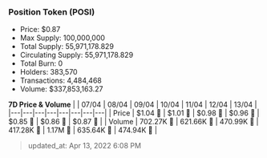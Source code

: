 
  ### Position Token (POSI)
  - Price: $0.87
  - Max Supply: 100,000,000
  - Total Supply: 55,971,178.829
  - Circulating Supply: 55,971,178.829
  - Total Burn: 0
  - Holders: 383,570
  - Transactions: 4,484,468
  - Volume: $337,853,163.27

  **7D Price & Volume**
  | | 07&#x2F;04 | 08&#x2F;04 | 09&#x2F;04 | 10&#x2F;04 | 11&#x2F;04 | 12&#x2F;04 | 13&#x2F;04 |
  |---|---|---|---|---|---|---|---|
  | Price | $1.04 🔻 | $1.01 🔻 | $0.98 🔻 | $0.96 🔻 | $0.85 🔻 | $0.86 🚀 | $0.87 🚀 |
  | Volume | 702.27K 🔻 | 621.66K 🔻 | 470.99K 🔻 | 417.28K 🔻 | 1.17M 🚀 | 635.64K 🔻 | 474.94K 🔻 |

  > updated_at: Apr 13, 2022 6:08 PM
